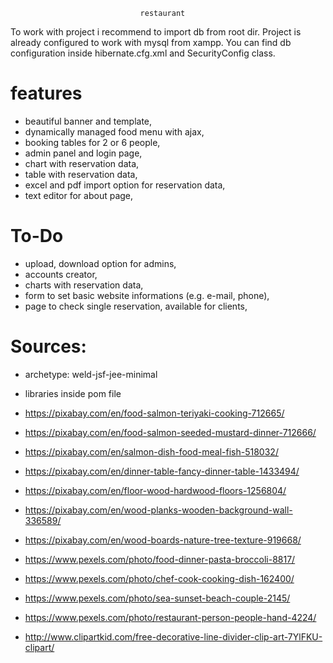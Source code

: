 
                                 restaurant 

To work with project i recommend to import db from root dir.
Project is already configured to work with mysql from xampp.
You can find db configuration inside hibernate.cfg.xml and SecurityConfig class.

features
===========
- beautiful banner and template,
- dynamically managed food menu with ajax,
- booking tables for 2 or 6 people,
- admin panel and login page,
- chart with reservation data,
- table with reservation data,
- excel and pdf import option for reservation data,
- text editor for about page,


To-Do
===========
- upload, download option for admins,
- accounts creator,
- charts with reservation data,
- form to set basic website informations (e.g. e-mail, phone),
- page to check single reservation, available for clients,



Sources:
===========
- archetype: weld-jsf-jee-minimal

- libraries inside pom file

- https://pixabay.com/en/food-salmon-teriyaki-cooking-712665/

- https://pixabay.com/en/food-salmon-seeded-mustard-dinner-712666/

- https://pixabay.com/en/salmon-dish-food-meal-fish-518032/

- https://pixabay.com/en/dinner-table-fancy-dinner-table-1433494/

- https://pixabay.com/en/floor-wood-hardwood-floors-1256804/

- https://pixabay.com/en/wood-planks-wooden-background-wall-336589/

- https://pixabay.com/en/wood-boards-nature-tree-texture-919668/

- https://www.pexels.com/photo/food-dinner-pasta-broccoli-8817/

- https://www.pexels.com/photo/chef-cook-cooking-dish-162400/

- https://www.pexels.com/photo/sea-sunset-beach-couple-2145/

- https://www.pexels.com/photo/restaurant-person-people-hand-4224/

- http://www.clipartkid.com/free-decorative-line-divider-clip-art-7YlFKU-clipart/